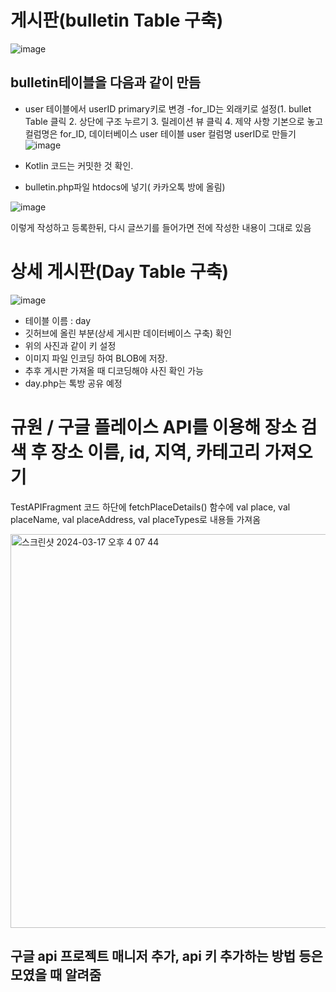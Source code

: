 # 게시판(bulletin Table 구축)
![image](https://github.com/rlaaudgjs2/Travel_app/assets/68803644/54895f10-c724-4833-941d-1a70eb7d2cc7)

  ## bulletin테이블을 다음과 같이 만듬
  
  - user 테이블에서 userID primary키로 변경
  -for_ID는 외래키로 설정(1. bullet Table 클릭 2. 상단에 구조 누르기 3. 릴레이션 뷰 클릭 4. 제약 사항 기본으로 놓고 컬럼명은 for_ID, 데이터베이스 user 테이블 user 컬럼명 userID로 만들기 
  ![image](https://github.com/rlaaudgjs2/Travel_app/assets/68803644/4264cb79-32bd-4e4f-aac4-34e8ecee984d)


   - Kotlin 코드는 커밋한 것 확인. 
   - bulletin.php파일 htdocs에 넣기( 카카오톡 방에 올림)


  
![image](https://github.com/rlaaudgjs2/Travel_app/assets/68803644/66f6f73c-8f3b-42d0-a5a3-8e2f836c1157)

   이렇게 작성하고 등록한뒤, 다시 글쓰기를 들어가면 전에 작성한 내용이 그대로 있음


 # 상세 게시판(Day Table 구축)
 ![image](https://github.com/rlaaudgjs2/Travel_app/assets/68803644/cbe954b0-93b3-4128-a6da-f4277e2b0934)
  - 테이블 이름 : day
  - 깃허브에 올린 부분(상세 게시판 데이터베이스 구축) 확인
  - 위의 사진과 같이 키 설정
  - 이미지 파일 인코딩 하여 BLOB에 저장.
  - 추후 게시판 가져올 때 디코딩해야 사진 확인 가능
  - day.php는 톡방 공유 예정




# 규원 / 구글 플레이스 API를 이용해 장소 검색 후 장소 이름, id, 지역, 카테고리 가져오기

TestAPIFragment 코드 하단에 fetchPlaceDetails() 함수에 val place, val placeName, val placeAddress, val placeTypes로 내용들 가져옴

<img width="630" alt="스크린샷 2024-03-17 오후 4 07 44" src="https://github.com/rlaaudgjs2/Travel_app/assets/81517768/4dfc082f-4561-4ab5-aecd-f9b0cf1a8f99">

## 구글 api 프로젝트 매니저 추가, api 키 추가하는 방법 등은 모였을 때 알려줌

